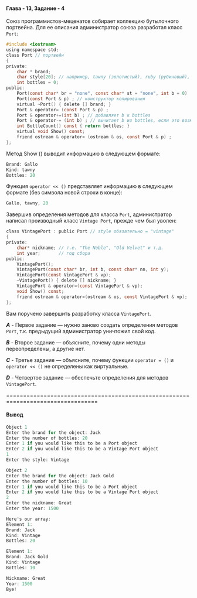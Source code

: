 #### Глава - 13, Задание - 4 ####

Союз программистов-меценатов собирает коллекцию бутылочного портвейна.
Для ее описания администратор союза разработал класс ```Port```:

```objectivec
#include <iostream> 
using namespace std; 
class Port // портвейн 
{ 
private: 
	char * brand; 
	char style[20]; // например, tawny (золотистый), ruby (рубиновый), vintage (марочный) 
	int bottles = 0; 
public: 
	Port(const char* br = "none", const char* st = "none", int b = 0) ; 
	Port(const Port & p) ; // конструктор копирования 
	virtual ~Port() { delete [] brand; } 
	Port & operator= (const Port & p) ; 
	Port & operator+=(int b) ; // добавляет b к bottles 
	Port & operator-= (int b) ; // вычитает b из bottles, если это возможно 
	int BottleCount() const { return bottles; } 
	virtual void Show() const; 
	friend ostream & operator« (ostream & os, const Port & p) ; 
};
```

Метод Show () выводит информацию в следующем формате:

```objectivec
Brand: Gallo 
Kind: tawny 
Bottles: 20
```

Функция ```operator << ()``` представляет информацию в следующем формате (без
символа новой строки в конце):

```objectivec
Gallo, tawny, 20
```

Завершив определения методов для класса ```Port```, администратор написал 
производный класс ```Vintage Port```, прежде чем был уволен:

```objectivec
class VintagePort : public Port // style обязательно = "vintage" 
{ 
private: 
	char* nickname; // т.е. "The Noble", "Old Velvet" и т.д. 
	int year; 		// год сбора 
public: 
	VintagePort(); 
	VintagePort(const char* br, int b, const char* nn, int y); 
	VintagePort(const VintagePort & vp);
	~VintagePort() { delete [] nickname; } 
	VintagePort & operator=(const VintagePort & vp); 
	void Show() const; 
	friend ostream & operator«(ostream & os, const VintagePort & vp); 
}; 
```

Вам поручено завершить разработку класса ```VintagePort```.

***A*** - Первое задание — нужно заново создать определения методов ```Port```, т.к.
предыдущий администратор уничтожил свой код.

***B*** - Второе задание — объясните, почему одни методы переопределены, а другие
нет.

***C*** - Третье задание — объясните, почему функции ```operator = ()``` и ```operator << ()```
не определены как виртуальные.

***D*** - Четвертое задание — обеспечьте определения для методов ```VintagePort```.

=================================================================================
#### Вывод ####
```objectivec
Object 1
Enter the brand for the object: Jack
Enter the number of bottles: 20
Enter 1 if you would like this to be a Port object
Enter 2 if you would like this to be a Vintage Port object
1
Enter the style: Vintage

Object 2
Enter the brand for the object: Jack Gold
Enter the number of bottles: 10
Enter 1 if you would like this to be a Port object
Enter 2 if you would like this to be a Vintage Port object
2
Enter the nickname: Great
Enter the year: 1500

Here's our array:
Element 1:
Brand: Jack
Kind: Vintage
Bottles: 20

Element 1:
Brand: Jack Gold
Kind: Vintage
Bottles: 10

Nickname: Great
Year: 1500
Bye!
```